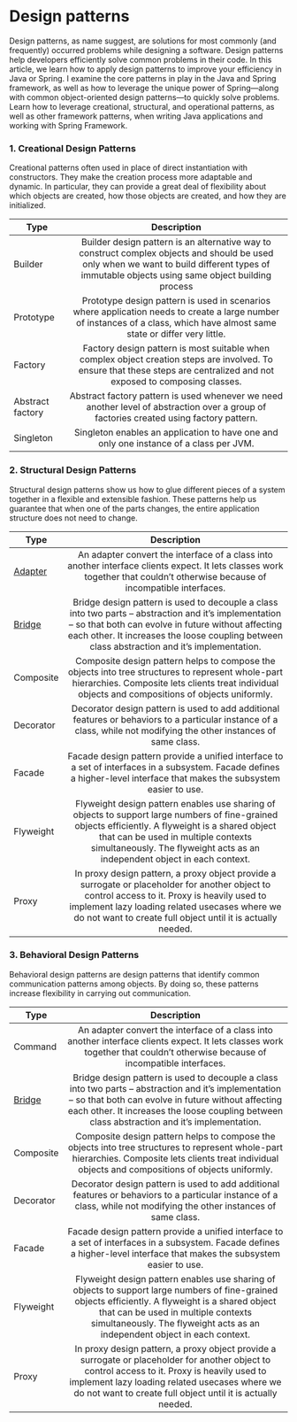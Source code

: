 # Design patterns
Design patterns, as name suggest, are solutions for most commonly (and frequently) occurred problems while designing a software. 
Design patterns help developers efficiently solve common problems in their code. In this article, we learn how to apply design patterns to improve your efficiency in Java or Spring.
I examine the core patterns in play in the Java and Spring framework, as well as how to leverage the unique power of Spring—along with common object-oriented design patterns—to quickly solve problems. 
Learn how to leverage creational, structural, and operational patterns, as well as other framework patterns, when writing Java applications and working with Spring Framework.

### 1. Creational Design Patterns
Creational patterns often used in place of direct instantiation with constructors. They make the creation process more adaptable and dynamic. In particular, they can provide a great deal of flexibility about which objects are created, how those objects are created, and how they are initialized.

| Type   |      Description |
|----------|:-------------:|
| Builder | Builder design pattern is an alternative way to construct complex objects and should be used only when we want to build different types of immutable objects using same object building process
| Prototype | Prototype design pattern is used in scenarios where application needs to create a large number of instances of a class, which have almost same state or differ very little.
| Factory |	Factory design pattern is most suitable when complex object creation steps are involved. To ensure that these steps are centralized and not exposed to composing classes.
|Abstract factory |	Abstract factory pattern is used whenever we need another level of abstraction over a group of factories created using factory pattern.
|Singleton |	Singleton enables an application to have one and only one instance of a class per JVM.

### 2. Structural Design Patterns
Structural design patterns show us how to glue different pieces of a system together in a flexible and extensible fashion. These patterns help us guarantee that when one of the parts changes, the entire application structure does not need to change.    

| Type   |      Description |
|----------|:-------------:|
|<a href="/#/design-patterns-structural-adapter" target="_blank">Adapter</a> |	An adapter convert the interface of a class into another interface clients expect. It lets classes work together that couldn’t otherwise because of incompatible interfaces.
|<a href="/#/design-patterns-structural-bridge" target="_blank">Bridge</a> |	Bridge design pattern is used to decouple a class into two parts – abstraction and it’s implementation – so that both can evolve in future without affecting each other. It increases the loose coupling between class abstraction and it’s implementation.
|Composite	| Composite design pattern helps to compose the objects into tree structures to represent whole-part hierarchies. Composite lets clients treat individual objects and compositions of objects uniformly.
|Decorator |	Decorator design pattern is used to add additional features or behaviors to a particular instance of a class, while not modifying the other instances of same class.
|Facade |	Facade design pattern provide a unified interface to a set of interfaces in a subsystem. Facade defines a higher-level interface that makes the subsystem easier to use.
|Flyweight |	Flyweight design pattern enables use sharing of objects to support large numbers of fine-grained objects efficiently. A flyweight is a shared object that can be used in multiple contexts simultaneously. The flyweight acts as an independent object in each context.
|Proxy |	In proxy design pattern, a proxy object provide a surrogate or placeholder for another object to control access to it. Proxy is heavily used to implement lazy loading related usecases where we do not want to create full object until it is actually needed.

### 3. Behavioral Design Patterns
Behavioral design patterns are design patterns that identify common communication patterns among objects. By doing so, these patterns increase flexibility in carrying out communication.    

| Type   |      Description |
|----------|:-------------:|
|Command|	An adapter convert the interface of a class into another interface clients expect. It lets classes work together that couldn’t otherwise because of incompatible interfaces.
|<a href="/#/design-patterns-structural-bridge" target="_blank">Bridge</a> |	Bridge design pattern is used to decouple a class into two parts – abstraction and it’s implementation – so that both can evolve in future without affecting each other. It increases the loose coupling between class abstraction and it’s implementation.
|Composite	| Composite design pattern helps to compose the objects into tree structures to represent whole-part hierarchies. Composite lets clients treat individual objects and compositions of objects uniformly.
|Decorator |	Decorator design pattern is used to add additional features or behaviors to a particular instance of a class, while not modifying the other instances of same class.
|Facade |	Facade design pattern provide a unified interface to a set of interfaces in a subsystem. Facade defines a higher-level interface that makes the subsystem easier to use.
|Flyweight |	Flyweight design pattern enables use sharing of objects to support large numbers of fine-grained objects efficiently. A flyweight is a shared object that can be used in multiple contexts simultaneously. The flyweight acts as an independent object in each context.
|Proxy |	In proxy design pattern, a proxy object provide a surrogate or placeholder for another object to control access to it. Proxy is heavily used to implement lazy loading related usecases where we do not want to create full object until it is actually needed.

